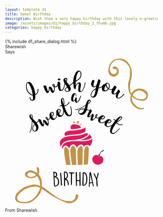 ```yaml
---
layout: template_d1
title: Sweet Birthday
description: Wish them a very happy birthday with this lovely e-greeting and your name
image: /assets/images/d1/happy_birthday_2_thumb.jpg
categories: happy_birthday
---
```

<body class="b-body2">
  {% include d1_share_dialog.html %}
     <div class="top2 ball">
         <span class="sendername">Sharewish</span>
     <div style="clear: both;"></div>
        <span> Says </span>
    </div>
<svg class="svg2" xmlns="http://www.w3.org/2000/svg" xmlns:xlink="http://www.w3.org/1999/xlink" id="root" style="isolation:isolate" viewBox="0 0 1024 1024" width="1024" height="1024">
  <g id="I_Wish_You_A_Swwet_Sweet_Bithday_SVG">
    <g id="null">
      <path id="i" d=" M 218 232 C 221 256 208 264 202 266 C 201 257 199 244 195 231 C 191 218 170 164 144 193 C 140 198 130 259 185 276 C 186 279 191 304 181 306 C 177 306 171 296 169 288 C 168 285 163 287 164 291 C 166 296 170 318 192 308 C 194 307 205 304 202 272 C 228 260 223 234 223 234 C 221 228 218 232 218 232 Z  M 185 272 C 183 269 138 256 146 198 C 148 195 151 187 158 195 C 163 203 181 229 185 272 Z " fill="rgb(0,0,0)"></path>
      <path id="dot" d=" M 369 173 C 370 171 369 168 370 166 C 369 162 359 162 356 162 C 356 162 350 166 357 173 C 357 174 368 174 369 173 Z " fill="rgb(0,0,0)"></path>
      <path id="wish" d=" M 536 186 C 521 260 500 253 504 236 C 503 224 511 212 507 195 C 506 190 488 175 473 211 C 473 205 473 188 474 183 C 481 175 507 170 511 138 C 515 120 498 98 480 115 C 477 118 470 123 462 149 C 460 155 457 162 457 183 C 457 183 457 184 457 184 C 446 200 431 206 430 206 C 429 205 416 190 412 183 C 423 165 413 152 398 160 C 392 165 386 171 398 192 C 393 245 373 243 371 229 C 370 216 369 205 369 193 C 370 190 368 186 360 183 C 357 182 353 185 352 189 C 352 189 352 191 352 193 C 352 193 352 193 352 193 C 349 214 343 216 333 215 C 334 214 335 197 324 198 C 310 201 322 219 328 220 C 328 227 329 242 323 244 C 320 242 316 232 315 226 C 312 220 306 218 300 216 C 298 216 296 215 294 218 C 292 222 295 244 289 247 C 285 248 280 223 276 213 C 274 208 263 207 257 210 C 256 216 273 260 284 259 C 287 259 299 253 297 227 C 298 225 304 242 308 249 C 311 254 319 262 325 256 C 327 251 332 251 333 220 C 341 220 349 219 353 208 C 355 224 359 244 369 245 C 386 246 398 231 401 198 C 404 202 412 211 415 217 C 383 241 408 250 417 250 C 422 250 443 248 440 229 C 439 219 434 214 433 212 C 437 208 449 203 457 191 C 458 200 458 210 460 224 C 460 229 466 230 469 232 C 473 233 475 229 474 223 C 474 211 484 196 491 194 C 491 192 495 193 494 202 C 492 214 486 246 496 251 C 498 251 523 268 539 190 C 539 190 539 188 538 187 C 538 186 536 186 536 186 Z  M 491 118 C 493 115 508 111 506 138 C 502 166 479 170 474 177 C 476 174 475 139 491 118 Z  M 329 215 C 326 213 323 206 323 204 C 323 203 324 200 327 203 C 328 207 329 210 329 215 Z  M 408 178 C 406 175 401 170 404 164 C 405 163 408 160 410 167 C 411 172 411 172 408 178 Z  M 419 246 C 409 246 392 238 417 222 C 422 230 433 245 419 246 Z " fill="rgb(0,0,0)"></path>
      <path id="you" d=" M 799 264 C 799 264 796 263 796 263 C 774 290 755 297 754 288 C 753 275 765 258 770 250 C 771 247 766 239 763 237 C 761 235 759 232 753 245 C 750 252 738 266 728 262 C 727 261 727 253 746 223 C 747 221 746 219 745 217 C 741 210 734 208 730 213 C 728 215 724 221 721 228 C 721 228 720 228 720 228 C 712 237 698 232 695 229 C 702 221 702 214 701 207 C 701 196 689 190 682 190 C 679 191 672 191 670 199 C 665 197 659 200 655 206 C 645 219 632 221 627 223 C 628 218 637 188 639 181 C 641 175 633 169 627 166 C 623 167 615 203 612 206 C 603 215 599 217 595 215 C 590 213 593 195 598 180 C 600 177 598 173 594 172 C 591 170 587 172 585 173 C 582 179 572 196 579 208 C 581 212 593 231 611 213 C 610 215 609 222 608 227 C 584 239 570 263 574 279 C 576 287 596 298 611 277 C 613 274 619 261 626 228 C 631 227 641 224 650 218 C 649 220 649 221 649 222 C 648 229 648 244 660 247 C 670 248 680 249 692 233 C 694 233 706 240 717 236 C 714 244 712 253 714 260 C 717 267 732 273 747 261 C 746 262 736 284 749 293 C 751 294 766 306 799 267 C 799 267 800 266 799 264 Z  M 588 282 C 581 284 577 282 577 275 C 578 267 579 249 607 233 C 605 240 603 279 588 282 Z  M 669 242 C 661 238 669 215 672 211 C 673 210 671 202 671 201 C 674 215 683 228 689 230 C 681 238 674 243 669 242 Z  M 692 226 C 685 220 678 206 680 199 C 684 190 692 196 694 201 C 696 205 700 213 692 226 Z " fill="rgb(0,0,0)"></path>
    </g>
    <path id="a" d=" M 475 282 C 474 262 469 266 469 266 C 456 279 455 310 458 310 C 462 310 468 303 469 298 C 471 288 474 286 476 288 C 479 291 482 294 480 298 C 478 319 482 318 483 317 C 490 313 500 298 505 277 C 505 277 506 275 507 276 C 509 277 508 280 508 280 C 499 318 486 319 482 323 C 470 328 469 311 468 308 C 461 317 453 317 451 315 C 435 313 445 267 458 261 C 474 254 479 276 478 280 L 475 282 Z " fill="rgb(0,0,0)"></path>
    <g id="null">
      <path id="sweet1" d=" M 427 318 C 424 334 404 342 396 341 C 397 338 399 300 389 293 C 386 291 385 291 383 292 C 366 299 379 338 379 341 C 377 341 373 340 366 345 C 366 345 363 351 369 348 C 374 346 376 346 381 346 C 382 351 385 360 389 371 C 392 401 381 408 378 408 C 375 408 369 412 361 394 C 366 393 376 383 370 369 C 365 361 358 365 354 367 C 344 371 342 380 344 390 C 344 390 343 390 343 390 C 347 422 336 429 333 429 C 329 428 324 432 316 415 C 320 414 331 403 324 390 C 320 382 313 385 309 387 C 299 391 297 400 298 409 C 298 409 298 409 298 409 C 301 429 296 433 288 433 C 287 432 284 415 276 419 C 265 422 279 439 284 439 C 286 446 290 460 285 462 C 282 461 277 452 274 446 C 271 441 265 440 259 439 C 258 438 256 438 255 441 C 254 445 260 466 256 470 C 253 471 244 447 239 438 C 236 432 227 432 222 435 C 222 436 223 439 224 442 C 224 442 224 442 224 442 C 219 449 212 452 210 455 C 203 447 185 431 185 429 C 185 423 187 401 172 402 C 169 402 150 410 179 443 C 181 445 178 509 163 520 C 162 522 165 524 168 520 C 182 504 182 463 183 449 C 186 454 193 460 197 465 C 197 465 167 502 193 515 C 211 521 240 497 212 459 C 215 457 222 453 226 446 C 232 460 245 483 253 482 C 256 482 266 475 259 449 C 260 447 268 464 273 470 C 276 474 285 481 290 474 C 290 470 295 468 289 438 C 295 436 301 434 303 424 C 305 429 308 433 311 436 C 319 442 348 439 348 403 C 351 408 354 413 357 416 C 365 422 395 418 394 381 C 399 391 405 402 413 409 C 419 414 464 433 441 349 C 441 349 441 346 439 347 C 436 346 437 348 437 348 C 451 404 435 408 428 406 C 422 403 407 378 397 347 C 402 349 430 334 431 320 C 431 320 430 314 427 318 Z  M 173 405 C 183 406 181 426 181 426 C 177 421 168 410 173 405 Z  M 209 490 C 211 500 202 518 193 510 C 176 497 199 469 199 469 C 202 477 207 482 209 490 Z  M 284 434 C 281 432 277 426 276 424 C 276 423 277 420 279 423 C 281 426 282 429 284 434 Z  M 311 391 C 313 389 317 387 320 394 C 323 405 319 408 313 411 C 311 402 310 397 311 391 Z  M 357 371 C 358 369 363 367 366 373 C 369 384 364 388 359 391 C 356 381 356 376 357 371 Z  M 386 297 C 395 300 392 333 392 335 C 390 330 384 313 383 302 C 383 302 382 296 386 297 Z " fill="rgb(0,0,0)"></path>
      <path id="sweet2" d=" M 786 468 C 772 474 753 462 749 456 C 752 454 785 435 785 422 C 784 419 784 418 781 417 C 767 406 742 439 740 441 C 739 440 737 436 729 433 C 729 433 722 434 728 437 C 732 440 734 442 736 446 C 733 449 727 457 721 467 C 697 487 686 482 684 479 C 682 476 676 474 685 457 C 689 461 704 463 711 450 C 715 442 708 438 704 436 C 695 430 686 434 679 440 C 679 440 679 440 679 440 C 655 461 643 456 641 454 C 639 451 633 448 643 432 C 646 435 661 437 668 424 C 672 416 665 412 661 410 C 653 405 644 408 638 414 C 637 414 637 414 637 414 C 622 428 617 426 612 420 C 613 418 624 406 617 401 C 608 395 602 415 605 420 C 601 425 591 437 586 434 C 585 431 590 421 593 416 C 596 410 593 404 591 399 C 590 398 590 396 587 397 C 582 398 569 416 564 415 C 561 413 575 391 580 382 C 583 377 578 369 572 367 C 571 368 570 370 568 372 C 568 372 568 372 568 372 C 560 373 553 368 549 368 C 552 358 554 334 556 333 C 561 330 581 319 571 306 C 569 304 552 293 541 336 C 541 339 487 373 469 367 C 466 367 466 371 472 371 C 493 374 527 350 539 343 C 537 348 536 357 534 363 C 534 363 486 360 491 389 C 496 407 532 417 547 373 C 551 373 558 377 566 376 C 558 390 547 413 552 419 C 554 421 565 425 583 405 C 584 405 575 421 573 429 C 572 433 571 444 580 444 C 583 442 588 445 608 423 C 613 427 619 431 628 426 C 625 431 623 436 623 441 C 622 450 642 472 671 452 C 668 457 666 462 666 466 C 665 476 685 499 715 476 C 709 486 705 498 703 509 C 702 517 713 563 768 497 C 768 497 770 495 769 493 C 768 491 767 493 767 493 C 730 537 717 526 715 519 C 714 512 725 486 745 459 C 747 465 774 479 786 472 C 786 472 791 468 786 468 Z  M 569 310 C 574 318 556 328 556 328 C 558 321 562 308 569 310 Z  M 520 387 C 513 395 493 398 494 386 C 495 364 531 368 531 368 C 527 374 526 381 520 387 Z  M 609 416 C 608 413 611 406 613 405 C 613 404 616 403 615 407 C 614 410 612 412 609 416 Z  M 660 415 C 662 415 666 417 663 423 C 656 432 650 430 645 428 C 651 420 654 417 660 415 Z  M 702 441 C 705 440 709 443 706 449 C 698 458 693 456 687 454 C 694 446 697 443 702 441 Z  M 780 422 C 782 431 754 448 752 449 C 755 444 765 430 773 422 C 773 422 778 418 780 422 Z " fill="rgb(0,0,0)"></path>
    </g>
    <g id="birthday">
      <path d=" M 342 818 C 348 812 349 811 349 803 C 349 790 339 786 327 785 C 325 785 323 786 323 788 C 323 791 323 792 324 796 C 325 807 326 879 330 882 C 334 884 335 884 338 883 L 341 882 C 353 879 362 870 362 858 C 362 842 358 825 342 818 Z  M 330 808 C 330 806 330 794 330 792 C 337 792 342 796 342 804 C 342 810 338 815 332 815 C 332 815 331 815 330 815 C 330 814 330 809 330 808 Z  M 335 877 L 334 877 C 333 860 332 844 331 826 C 331 826 331 823 331 822 C 349 822 355 840 355 856 C 355 868 348 877 335 877 Z " fill="rgb(0,0,0)"></path>
      <path d=" M 376 794 C 375 791 369 790 369 793 C 369 802 370 810 371 819 L 374 872 C 374 874 375 876 377 876 C 380 876 381 875 382 873 C 382 871 381 869 381 867 L 376 794 Z " fill="rgb(0,0,0)"></path>
      <path d=" M 410 832 C 417 827 421 820 421 809 C 421 795 416 783 399 783 C 397 783 394 784 394 787 L 394 787 C 394 789 394 799 394 800 C 395 806 395 828 395 831 C 395 839 395 872 395 879 C 397 881 400 881 402 879 C 402 865 401 852 403 838 C 403 838 404 838 404 838 C 418 838 420 863 421 872 C 421 874 422 874 423 874 C 425 874 427 873 427 871 C 427 858 423 838 410 832 Z  M 402 829 L 400 791 C 400 790 403 790 404 790 C 412 790 415 804 415 810 C 415 818 410 827 402 829 Z " fill="rgb(0,0,0)"></path>
      <path d=" M 460 790 C 450 789 441 789 432 789 C 426 790 427 794 431 795 L 441 796 C 441 796 441 819 441 828 C 441 837 441 862 441 870 C 441 873 446 875 447 871 L 447 869 C 447 864 448 854 448 850 C 448 834 448 796 449 796 L 462 796 C 465 796 465 790 460 790 Z " fill="rgb(0,0,0)"></path>
      <path d=" M 500 787 C 498 787 498 789 498 791 C 498 805 499 819 499 836 L 499 841 C 495 840 485 841 481 840 L 481 789 C 481 788 477 787 477 787 C 474 787 473 789 473 792 L 475 877 C 475 878 477 879 478 879 C 479 879 481 879 481 878 L 481 847 C 488 846 494 846 498 847 C 499 857 499 867 499 877 C 499 878 501 880 502 880 L 502 880 C 504 880 506 878 506 876 L 505 790 C 504 788 502 787 500 787 Z " fill="rgb(0,0,0)"></path>
      <path d=" M 526 788 L 526 788 C 524 788 521 789 521 791 L 520 792 C 520 794 520 811 520 813 C 519 829 519 844 518 859 C 518 864 518 878 518 878 C 520 878 522 878 523 878 C 544 878 550 860 551 837 C 551 836 551 834 551 832 C 551 815 548 789 526 788 Z  M 544 838 C 544 847 541 873 526 873 C 526 873 525 873 525 873 L 527 795 C 544 796 545 826 544 838 Z " fill="rgb(0,0,0)"></path>
      <path d=" M 566 794 L 561 884 C 561 886 566 887 566 884 C 566 879 567 868 568 862 L 584 860 L 589 882 C 591 885 594 883 594 881 C 581 817 579 806 576 794 C 574 786 567 783 566 794 Z  M 568 857 C 568 856 568 851 568 850 C 569 843 571 808 571 801 L 583 854 L 568 857 Z " fill="rgb(0,0,0)"></path>
      <path d=" M 628 795 C 628 791 621 791 621 794 L 613 826 L 599 797 C 598 794 591 795 594 802 C 596 806 606 826 609 831 C 612 844 612 866 614 881 C 614 883 616 883 618 883 C 619 883 621 882 621 881 L 617 832 L 628 795 L 628 795 L 628 795 Z " fill="rgb(0,0,0)"></path>
    </g>
    <g id="cake">
      <path id="g2" d=" M 578 550 C 579 551 580 553 581 556 C 568 571 538 573 504 573 C 508 572 512 570 515 569 C 529 564 553 554 561 541 C 562 539 563 536 563 534 C 569 538 574 543 578 550 Z " fill="rgb(218,28,92)"></path>
      <path id="t4" d=" M 507 465 C 510 465 511 466 512 467 C 512 468 512 470 509 473 C 507 471 504 470 501 468 C 501 468 501 468 501 468 C 503 465 506 465 507 465 Z " fill="rgb(194,147,71)"></path>
      <path id="t3" d=" M 490 444 C 491 444 493 445 493 446 C 496 449 496 455 492 464 C 492 464 492 464 492 464 C 488 462 483 461 479 460 C 482 450 487 445 490 444 Z " fill="rgb(194,147,71)"></path>
      <path id="t2" d=" M 457 450 C 458 449 461 448 463 449 C 466 451 468 454 468 459 C 464 458 459 459 455 459 C 454 455 455 452 457 450 Z " fill="rgb(194,147,71)"></path>
      <path id="t1" d=" M 442 476 C 448 465 474 466 492 474 C 492 474 492 474 492 474 C 492 474 492 474 492 474 C 494 475 495 475 497 476 C 502 479 510 485 507 491 C 506 492 506 492 506 492 C 481 499 454 500 449 500 C 447 500 444 500 441 500 C 439 494 438 483 442 476 Z " fill="rgb(218,28,92)"></path>
      <path id="g1" d=" M 399 529 C 407 509 440 510 457 509 C 484 507 515 503 538 489 C 540 497 541 515 533 520 C 518 527 504 532 487 534 C 470 537 452 537 435 539 C 426 540 417 542 408 544 C 400 546 396 537 399 529 C 402 522 396 536 399 529 Z " fill="rgb(218,28,92)"></path>
      <path id="g3" d=" M 367 589 C 373 547 433 547 465 544 C 487 542 510 541 531 531 C 539 527 546 526 555 530 C 557 537 550 543 545 546 C 520 565 487 569 457 573 C 424 574 382 580 374 618 C 368 609 366 599 367 589 C 369 571 366 599 367 589 Z " fill="rgb(218,28,92)"></path>
      <path id="g4" d=" M 387 627 C 387 628 387 629 387 630 C 385 629 382 627 380 625 C 385 589 418 582 457 580 C 457 580 457 580 457 580 C 457 580 457 580 457 580 C 459 580 460 580 461 580 C 471 580 482 580 492 580 C 529 581 565 581 584 564 C 586 577 584 595 566 615 C 566 613 565 612 563 610 C 558 605 551 604 541 607 C 536 608 531 613 528 619 C 527 615 525 611 522 608 C 518 605 514 603 508 603 C 494 604 486 615 481 626 C 477 613 469 602 457 602 C 446 602 435 611 430 629 C 421 613 411 610 406 610 C 396 610 389 617 387 627 Z " fill="rgb(218,28,92)"></path>
      <path id="b2" d=" M 444 712 C 441 689 437 657 437 645 C 438 623 448 611 457 611 C 465 611 473 621 475 644 C 475 664 476 716 478 739 C 468 739 457 739 448 739 C 447 734 446 724 444 712 Z " fill="rgb(194,147,71)"></path>
      <path id="b3" d=" M 484 645 C 489 628 495 613 509 613 C 511 612 514 613 515 615 C 520 620 520 633 520 641 C 520 642 520 643 520 644 C 520 656 519 694 519 720 C 518 727 518 734 518 738 C 508 738 498 739 487 739 C 486 717 484 664 484 645 Z " fill="rgb(194,147,71)"></path>
      <path id="b1" d=" M 404 711 C 404 709 404 708 403 707 C 395 654 395 643 397 628 C 397 623 401 619 406 619 C 409 619 419 621 428 645 C 428 659 432 689 435 713 C 437 724 438 734 438 739 C 422 739 413 739 411 739 C 409 737 407 732 404 711 Z " fill="rgb(194,147,71)"></path>
      <path id="b4" d=" M 559 669 C 559 673 559 677 559 681 C 558 685 558 690 558 695 C 557 710 556 725 554 736 C 548 736 539 737 527 738 C 527 733 528 727 528 720 C 528 694 530 656 530 644 C 530 644 530 644 530 644 L 530 642 C 530 632 538 617 544 615 C 546 615 549 614 550 614 C 554 614 556 616 556 617 C 563 623 561 645 559 669 Z " fill="rgb(194,147,71)"></path>
    </g>
    <g id="cherry">
      <path id="tail" d=" M 626 676 C 626 676 627 676 626 676 C 623 673 626 670 629 670 C 633 667 635 660 638 656 C 643 650 647 647 653 643 C 655 643 656 642 657 641 C 659 640 662 638 663 641 C 663 643 662 644 661 644 C 651 650 642 652 638 663 C 637 665 636 668 634 670 C 633 673 635 674 636 677 C 634 681 629 677 626 676 Z " fill-rule="evenodd" fill="rgb(4,4,4)"></path>
      <g id="null">
        <path d=" M 658 698 C 656 689 651 682 643 681 C 638 680 633 681 628 680 C 624 679 623 675 620 674 C 599 666 581 687 585 708 C 589 727 610 741 629 737 C 638 735 644 732 651 725 C 657 720 660 705 658 698 C 657 695 659 700 658 698 Z " fill-rule="evenodd" fill="rgb(218,28,92)"></path>
        <path d=" M 634 680 C 634 680 634 680 634 680 C 634 680 634 680 634 680 Z " fill-rule="evenodd" fill="rgb(218,28,92)"></path>
      </g>
    </g>
    <path id="sprinkle1" d=" M 207 806 C 195 794 181 788 164 790 C 157 790 151 797 150 804 C 149 808 150 810 153 813 C 168 823 192 821 207 806 Z  M 236 892 C 225 889 217 883 207 884 C 193 885 179 885 166 889 C 135 897 111 914 90 937 C 87 940 85 944 83 948 C 76 964 85 980 101 983 C 110 986 120 987 129 987 C 155 986 178 977 196 958 C 210 944 221 927 229 909 C 232 904 233 899 236 892 Z  M 246 898 C 243 906 241 914 238 921 C 231 939 217 953 202 966 C 193 975 183 983 171 988 C 168 990 166 991 163 992 C 148 994 133 996 119 995 C 106 994 96 991 84 987 C 74 983 66 970 67 957 C 69 947 72 936 79 928 C 103 901 131 882 165 876 C 168 875 170 875 172 874 C 193 867 212 871 231 878 C 232 879 233 879 235 879 C 237 859 227 826 214 814 C 211 815 208 817 205 819 C 193 827 181 830 167 827 C 158 825 149 824 142 819 C 131 810 130 795 140 787 C 153 777 167 771 183 777 C 190 778 196 783 202 786 C 206 788 209 790 213 792 C 217 788 216 784 215 780 C 214 774 213 769 212 764 C 212 761 213 757 214 753 C 223 753 225 759 227 765 C 231 778 230 789 223 800 C 246 824 249 853 246 884 C 251 886 255 889 260 891 C 281 906 302 922 323 938 C 349 958 378 974 411 980 C 420 981 428 981 438 981 C 452 982 461 973 468 962 C 470 958 472 952 473 947 C 473 945 474 943 474 941 C 475 938 477 935 480 935 C 485 934 488 937 489 941 C 490 948 491 955 487 961 C 476 983 456 993 433 995 C 423 996 415 994 407 990 C 394 984 380 979 367 973 C 351 965 333 957 317 947 C 296 934 277 919 257 906 C 253 903 250 901 246 898 Z " fill="rgb(194,147,71)"></path>
    <path id="sprinkle2" d=" M 855 273 C 855 273 855 274 856 274 C 861 281 868 284 874 289 C 878 292 882 295 887 296 C 898 299 908 301 920 300 C 926 300 932 298 937 295 C 943 290 946 285 947 279 C 948 268 935 257 931 254 C 928 251 925 248 920 247 C 909 241 897 239 885 244 C 871 250 861 259 855 273 Z  M 846 261 C 850 256 854 252 858 247 C 868 236 881 230 896 229 C 913 228 929 232 942 243 C 959 254 961 277 952 294 C 944 306 933 312 919 311 C 908 310 896 307 885 303 C 874 300 863 294 854 285 C 853 285 852 285 851 283 C 850 286 849 289 849 293 C 850 302 852 312 857 320 C 860 325 864 329 868 333 C 873 340 878 345 885 350 C 898 359 912 362 927 356 C 928 355 929 356 929 356 C 931 359 929 366 924 366 C 911 368 898 370 885 362 C 880 359 859 349 845 323 C 837 309 838 293 842 277 C 842 274 842 271 840 268 C 836 262 832 257 830 249 C 829 246 828 241 827 236 C 826 229 825 222 824 214 C 823 211 824 206 824 202 C 825 190 829 178 832 166 C 833 163 833 161 833 158 C 835 153 836 148 836 143 C 837 137 837 131 837 126 C 837 121 837 116 837 111 C 838 96 833 82 823 71 C 814 60 804 49 789 44 C 778 39 765 35 753 37 C 736 39 722 48 713 64 C 708 73 703 83 702 94 C 701 107 705 118 714 127 C 721 134 730 133 739 129 C 742 128 744 126 746 124 C 747 123 748 122 749 120 C 750 114 749 108 747 103 C 746 100 745 99 741 99 C 737 99 732 98 727 97 C 721 96 719 90 723 85 C 726 81 730 80 735 81 C 746 83 754 90 759 100 C 766 115 759 133 749 141 C 738 149 726 153 713 146 C 705 142 698 135 695 126 C 690 113 691 100 694 88 C 697 73 705 60 715 49 C 722 40 731 34 742 32 C 750 31 759 29 768 29 C 808 27 831 59 842 87 C 848 99 849 113 850 127 C 850 142 846 156 843 171 C 841 180 840 192 838 202 C 836 210 838 225 838 232 C 838 236 839 239 839 242 C 839 249 842 255 846 261 Z " fill="rgb(194,147,71)"></path>
  </g>
</svg>
<div class="b-end"> From <span class="sendername">Sharewish</span> </div>
<canvas id="canvas"></canvas>

<script>
            let W = window.innerWidth;
let H = window.innerHeight;
const canvas = document.getElementById("canvas");
const context = canvas.getContext("2d");
const maxConfettis = 40;
const particles = [];

const possibleColors = [
  "DodgerBlue",
  "OliveDrab",
  "Gold",
  "Pink",
  "SlateBlue",
  "LightBlue",
  "Gold",
  "Violet",
  "PaleGreen",
  "SteelBlue",
  "SandyBrown",
  "Chocolate",
  "Crimson"
];

function randomFromTo(from, to) {
  return Math.floor(Math.random() * (to - from + 1) + from);
}

function confettiParticle() {
  this.x = Math.random() * W; // x
  this.y = Math.random() * H - H; // y
  this.r = randomFromTo(11, 33); // radius
  this.d = Math.random() * maxConfettis + 11;
  this.color =
    possibleColors[Math.floor(Math.random() * possibleColors.length)];
  this.tilt = Math.floor(Math.random() * 33) - 11;
  this.tiltAngleIncremental = Math.random() * 0.07 + 0.05;
  this.tiltAngle = 0;

  this.draw = function() {
    context.beginPath();
    context.lineWidth = this.r / 2;
    context.strokeStyle = this.color;
    context.moveTo(this.x + this.tilt + this.r / 3, this.y);
    context.lineTo(this.x + this.tilt, this.y + this.tilt + this.r / 5);
    return context.stroke();
  };
}

function Draw() {
  const results = [];

  // Magical recursive functional love
  requestAnimationFrame(Draw);

  context.clearRect(0, 0, W, window.innerHeight);

  for (var i = 0; i < maxConfettis; i++) {
    results.push(particles[i].draw());
  }

  let particle = {};
  let remainingFlakes = 0;
  for (var i = 0; i < maxConfettis; i++) {
    particle = particles[i];

    particle.tiltAngle += particle.tiltAngleIncremental;
    particle.y += (Math.cos(particle.d) + 3 + particle.r / 2) / 2;
    particle.tilt = Math.sin(particle.tiltAngle - i / 3) * 15;

    if (particle.y <= H) remainingFlakes++;

    // If a confetti has fluttered out of view,
    // bring it back to above the viewport and let if re-fall.
    if (particle.x > W + 30 || particle.x < -30 || particle.y > H) {
      particle.x = Math.random() * W;
      particle.y = -30;
      particle.tilt = Math.floor(Math.random() * 10) - 20;
    }
  }

  return results;
}

window.addEventListener(
  "resize",
  function() {
    W = window.innerWidth;
    H = window.innerHeight;
    canvas.width = window.innerWidth;
    canvas.height = window.innerHeight;
  },
  false
);

// Push new confetti objects to `particles[]`
for (var i = 0; i < maxConfettis; i++) {
  particles.push(new confettiParticle());
}

// Initialize
canvas.width = W;
canvas.height = H;
Draw();

        </script>
</body> 